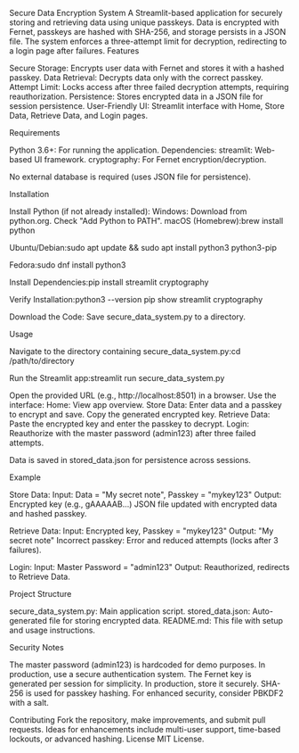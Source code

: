 Secure Data Encryption System
A Streamlit-based application for securely storing and retrieving data using unique passkeys. Data is encrypted with Fernet, passkeys are hashed with SHA-256, and storage persists in a JSON file. The system enforces a three-attempt limit for decryption, redirecting to a login page after failures.
Features

Secure Storage: Encrypts user data with Fernet and stores it with a hashed passkey.
Data Retrieval: Decrypts data only with the correct passkey.
Attempt Limit: Locks access after three failed decryption attempts, requiring reauthorization.
Persistence: Stores encrypted data in a JSON file for session persistence.
User-Friendly UI: Streamlit interface with Home, Store Data, Retrieve Data, and Login pages.

Requirements

Python 3.6+: For running the application.
Dependencies:
streamlit: Web-based UI framework.
cryptography: For Fernet encryption/decryption.


No external database is required (uses JSON file for persistence).

Installation

Install Python (if not already installed):
Windows: Download from python.org. Check "Add Python to PATH".
macOS (Homebrew):brew install python


Ubuntu/Debian:sudo apt update && sudo apt install python3 python3-pip


Fedora:sudo dnf install python3




Install Dependencies:pip install streamlit cryptography


Verify Installation:python3 --version
pip show streamlit cryptography


Download the Code:
Save secure_data_system.py to a directory.



Usage

Navigate to the directory containing secure_data_system.py:cd /path/to/directory


Run the Streamlit app:streamlit run secure_data_system.py


Open the provided URL (e.g., http://localhost:8501) in a browser.
Use the interface:
Home: View app overview.
Store Data: Enter data and a passkey to encrypt and save. Copy the generated encrypted key.
Retrieve Data: Paste the encrypted key and enter the passkey to decrypt.
Login: Reauthorize with the master password (admin123) after three failed attempts.


Data is saved in stored_data.json for persistence across sessions.

Example

Store Data:
Input: Data = "My secret note", Passkey = "mykey123"
Output: Encrypted key (e.g., gAAAAAB...)
JSON file updated with encrypted data and hashed passkey.


Retrieve Data:
Input: Encrypted key, Passkey = "mykey123"
Output: "My secret note"
Incorrect passkey: Error and reduced attempts (locks after 3 failures).


Login:
Input: Master Password = "admin123"
Output: Reauthorized, redirects to Retrieve Data.



Project Structure

secure_data_system.py: Main application script.
stored_data.json: Auto-generated file for storing encrypted data.
README.md: This file with setup and usage instructions.

Security Notes

The master password (admin123) is hardcoded for demo purposes. In production, use a secure authentication system.
The Fernet key is generated per session for simplicity. In production, store it securely.
SHA-256 is used for passkey hashing. For enhanced security, consider PBKDF2 with a salt.

Contributing
Fork the repository, make improvements, and submit pull requests. Ideas for enhancements include multi-user support, time-based lockouts, or advanced hashing.
License
MIT License.
